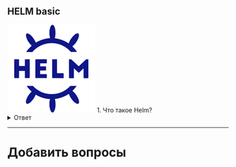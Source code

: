 ## HELM basic
<img src="https://raw.githubusercontent.com/vadim-bikmetov/interview/main/images/helm.png" width="200" alt="git">
1. Что такое Helm?

<details>
  <summary>Ответ</summary>

**Helm** - это менеджер пакетов для Kubernetes. Этот инструмент позволяет нам обернуть Kubernetes приложения в удобные пакеты, называемые чартами, которые можно легко развертывать, обновлять и управлять ими в любой момент времени.

**Чарты** – это пакеты, которые могут включать в себя все для запуска приложения в Kubernetes, от deployments до services. Все это дает возможность работать с приложениями как с единой сущностью, а не как с набором отдельных ресурсов, которые еще и в ручную нужно настраивать...

Так же Helm упрощает управление зависимостями между приложениями, позволяет легко параметризировать настройки приложений через файлы values.yaml и дает возможность повторного использования чартов с помощью шаблонизации.

К тому же можно с легкостью откатиться к предыдущей версии нашего приложения.

</details>

---

# Добавить вопросы